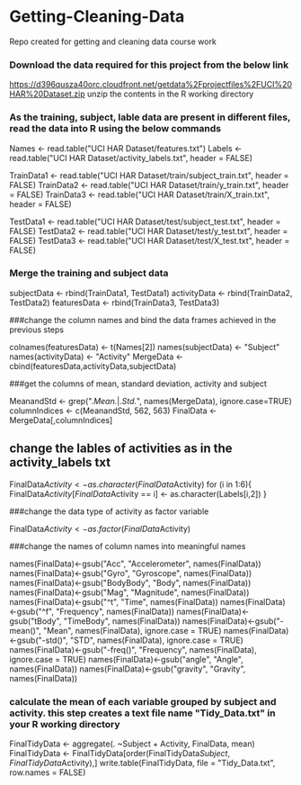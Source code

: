 # Getting-Cleaning-Data
Repo created for getting and cleaning data course work

### Download the data required for this project from the below link
https://d396qusza40orc.cloudfront.net/getdata%2Fprojectfiles%2FUCI%20HAR%20Dataset.zip 
unzip the contents in the R working directory

### As the training, subject, lable data are present in different files, read the data into R using the below commands
Names <- read.table("UCI HAR Dataset/features.txt")
Labels <- read.table("UCI HAR Dataset/activity_labels.txt", header = FALSE)

TrainData1 <- read.table("UCI HAR Dataset/train/subject_train.txt", header = FALSE)
TrainData2 <- read.table("UCI HAR Dataset/train/y_train.txt", header = FALSE)
TrainData3 <- read.table("UCI HAR Dataset/train/X_train.txt", header = FALSE)

TestData1 <- read.table("UCI HAR Dataset/test/subject_test.txt", header = FALSE)
TestData2 <- read.table("UCI HAR Dataset/test/y_test.txt", header = FALSE)
TestData3 <- read.table("UCI HAR Dataset/test/X_test.txt", header = FALSE)

### Merge the training and subject data

subjectData <- rbind(TrainData1, TestData1)
activityData <- rbind(TrainData2, TestData2)
featuresData <- rbind(TrainData3, TestData3)

###change the column names and bind the data frames achieved in the previous steps

colnames(featuresData) <- t(Names[2])
names(subjectData) <- "Subject"
names(activityData) <- "Activity"
MergeData <- cbind(featuresData,activityData,subjectData)

###get the columns of mean, standard deviation, activity and subject

MeanandStd <- grep(".*Mean.*|.*Std.*", names(MergeData), ignore.case=TRUE)
columnIndices <- c(MeanandStd, 562, 563)
FinalData <- MergeData[,columnIndices]

## change the lables of activities as in the activity_labels txt
FinalData$Activity <- as.character(FinalData$Activity)
for (i in 1:6){
  FinalData$Activity[FinalData$Activity == i] <- as.character(Labels[i,2])
}

###change the data type of activity as factor variable

FinalData$Activity <- as.factor(FinalData$Activity)

###change the names of column names into meaningful names

names(FinalData)<-gsub("Acc", "Accelerometer", names(FinalData))
names(FinalData)<-gsub("Gyro", "Gyroscope", names(FinalData))
names(FinalData)<-gsub("BodyBody", "Body", names(FinalData))
names(FinalData)<-gsub("Mag", "Magnitude", names(FinalData))
names(FinalData)<-gsub("^t", "Time", names(FinalData))
names(FinalData)<-gsub("^f", "Frequency", names(FinalData))
names(FinalData)<-gsub("tBody", "TimeBody", names(FinalData))
names(FinalData)<-gsub("-mean()", "Mean", names(FinalData), ignore.case = TRUE)
names(FinalData)<-gsub("-std()", "STD", names(FinalData), ignore.case = TRUE)
names(FinalData)<-gsub("-freq()", "Frequency", names(FinalData), ignore.case = TRUE)
names(FinalData)<-gsub("angle", "Angle", names(FinalData))
names(FinalData)<-gsub("gravity", "Gravity", names(FinalData))

### calculate the mean of each variable grouped by subject and activity. this step creates a text file name "Tidy_Data.txt"     in your R working directory

FinalTidyData <- aggregate(. ~Subject + Activity, FinalData, mean)
FinalTidyData <- FinalTidyData[order(FinalTidyData$Subject,FinalTidyData$Activity),]
write.table(FinalTidyData, file = "Tidy_Data.txt", row.names = FALSE)



